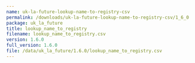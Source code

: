 ```yaml
---
name: uk-la-future-lookup-name-to-registry-csv
permalink: /downloads/uk-la-future-lookup-name-to-registry-csv/1_6_0
package: uk_la_future
title: lookup_name_to_registry
filename: lookup_name_to_registry.csv
version: 1.6.0
full_version: 1.6.0
file: /data/uk_la_future/1.6.0/lookup_name_to_registry.csv
---
```

